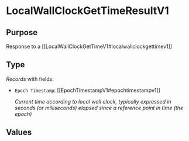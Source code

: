 # LocalWallClockGetTimeResultV1


## Purpose


<!-- --8<-- [start:purpose] -->

Response to a [[LocalWallClockGetTimeV1#localwallclockgettimev1]]

<!-- --8<-- [end:purpose] -->

## Type


<!-- --8<-- [start:type] -->
<div class="type" markdown>


*Records* with fields:
- `Epoch Timestamp`: [[EpochTimestampV1#epochtimestampv1]]

  *Current time according to local wall clock, typically expressed in seconds (or milliseconds) elapsed since a reference point in time (the epoch)*

</div>
<!-- --8<-- [end:type] -->

## Values


